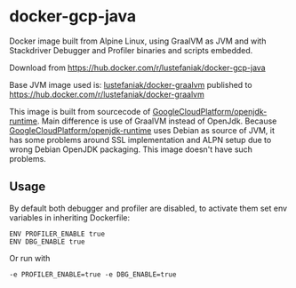 # docker-gcp-java

Docker image built from Alpine Linux, using GraalVM as JVM and with Stackdriver Debugger and Profiler binaries and scripts embedded.

Download from https://hub.docker.com/r/lustefaniak/docker-gcp-java

Base JVM image used is: [lustefaniak/docker-graalvm](https://github.com/lustefaniak/docker-graalvm) published to https://hub.docker.com/r/lustefaniak/docker-graalvm

This image is built from sourcecode of [GoogleCloudPlatform/openjdk-runtime](https://github.com/GoogleCloudPlatform/openjdk-runtime/). 
Main difference is use of GraalVM instead of OpenJdk. 
Because [GoogleCloudPlatform/openjdk-runtime](https://github.com/GoogleCloudPlatform/openjdk-runtime/) uses Debian as source of JVM, it has some problems around SSL implementation and ALPN setup due to wrong Debian OpenJDK packaging.
This image doesn't have such problems. 

## Usage

By default both debugger and profiler are disabled, to activate them set env variables in inheriting Dockerfile:

```
ENV PROFILER_ENABLE true
ENV DBG_ENABLE true
```

Or run with 

```
-e PROFILER_ENABLE=true -e DBG_ENABLE=true
```